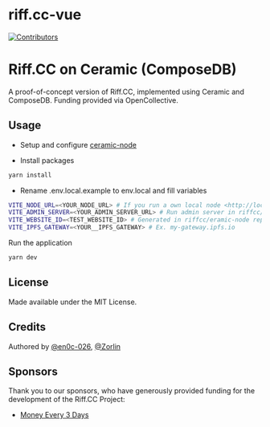 # riff.cc-vue

[![Contributors](https://img.shields.io/opencollective/all/riffcc?style=flat-square)](https://opencollective.com/riffcc)

# Riff.CC on Ceramic (ComposeDB)

A proof-of-concept version of Riff.CC, implemented using Ceramic and ComposeDB. Funding provided via OpenCollective.

## Usage

* Setup and configure [ceramic-node](https://github.com/riffcc/ceramic-node)

* Install packages
```bash
yarn install
```

* Rename .env.local.example to env.local and fill variables
```bash
VITE_NODE_URL=<YOUR_NODE_URL> # If you run a own local node <http://localhost:7007> , or an external node <http://<SERVER_PUBLIC_IP>:7007>
VITE_ADMIN_SERVER=<YOUR_ADMIN_SERVER_URL> # Run admin server in riffcc/eramic-node repository via yarn run admin:server
VITE_WEBSITE_ID=<TEST_WEBSITE_ID> # Generated in riffcc/eramic-node repository via yarn run generate:website
VITE_IPFS_GATEWAY=<YOUR__IPFS_GATEWAY> # Ex. my-gateway.ipfs.io
```

Run the application
```bash
yarn dev
```

## License
Made available under the MIT License.

## Credits
Authored by [@en0c-026](https://github.com/en0c-026), [@Zorlin](https://github.com/Zorlin)

## Sponsors
Thank you to our sponsors, who have generously provided funding for the development of the Riff.CC Project:

* [Money Every 3 Days](http://moneyevery3days.com/)